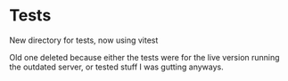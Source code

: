 # Tests

New directory for tests, now using vitest

Old one deleted because either the tests were for the live version running the outdated server, or tested stuff I was gutting anyways.
